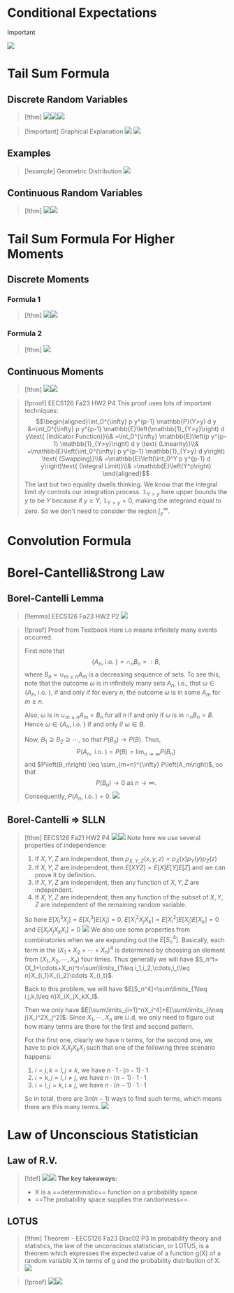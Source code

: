 # Conditional Expectations
> [!important]
> ![](Probability_Formulas_and_Theorems.assets/image-20240204104538979.png)




# Tail Sum Formula
## Discrete Random Variables
> [!thm]
> ![](Probability_Formulas_and_Theorems.assets/image-20231119220916357.png)![](Probability_Formulas_and_Theorems.assets/image-20231119220926438.png)![](Probability_Formulas_and_Theorems.assets/image-20231119221844257.png)

> [!important] Graphical Explanation
> ![](Probability_Formulas_and_Theorems.assets/image-20231119221916664.png)
> ![](Probability_Formulas_and_Theorems.assets/image-20231119221903603.png)


## Examples
> [!example] Geometric Distribution
> ![](Probability_Formulas_and_Theorems.assets/image-20240204104353186.png)


> 


## Continuous Random Variables
> [!thm]
> ![](Probability_Formulas_and_Theorems.assets/image-20231119222250112.png)![](Probability_Formulas_and_Theorems.assets/image-20231119222322601.png)


# Tail Sum Formula For Higher Moments
## Discrete Moments
### Formula 1
> [!thm]
> ![](Probability_Formulas_and_Theorems.assets/image-20231119222700662.png)![](Probability_Formulas_and_Theorems.assets/image-20231119222707471.png)

### Formula 2
> [!thm]
> ![](Probability_Formulas_and_Theorems.assets/image-20231119223008121.png)



## Continuous Moments
> [!thm]
> ![](Probability_Formulas_and_Theorems.assets/image-20231119222437318.png)![](Probability_Formulas_and_Theorems.assets/image-20231119222523846.png)

> [!proof] EECS126 Fa23 HW2 P4
> This proof uses lots of important techniques:
> $$\begin{aligned}\int_0^{\infty} p y^{p-1} \mathbb{P}(Y>y) d y &=\int_0^{\infty} p y^{p-1} \mathbb{E}\left(\mathbb{1}_{Y>y}\right) d y\text{          (Indicator Function)}\\& =\int_0^{\infty} \mathbb{E}\left(p y^{p-1} \mathbb{1}_{Y>y}\right) d y \text{          (Linearity)}\\& =\mathbb{E}\left(\int_0^{\infty} p y^{p-1} \mathbb{1}_{Y>y} d y\right) \text{          (Swapping)}\\& =\mathbb{E}\left(\int_0^Y p y^{p-1} d y\right)\text{          (Integral Limit)}\\& =\mathbb{E}\left(Y^p\right) \end{aligned}$$
> The last but two equality dwells thinking. We know that the integral limit $dy$ controls our integration process. $\mathbb{1}_{Y>y}$ here upper bounds the $y$ to be $Y$ because if $y\geq Y$, $\mathbb{1}_{Y> y}=0$, making the integrand equal to zero. So we don't need to consider the region $\int_y^{\infty}$.



# Convolution Formula



# Borel-Cantelli&Strong Law
## Borel-Cantelli Lemma
> [!lemma] EECS126 Fa23 HW2 P2
> ![](Probability_Formulas_and_Theorems.assets/image-20231217202045111.png)

> [!proof] Proof from Textbook
> Here i.o means infinitely many events occurred.
> 
> First note that
> $$\left\{A_n \text {, i.o. }\right\}=\cap_n B_n=: B,$$where $B_n=\cup_{m \geq n} A_m$ is a decreasing sequence of sets. 
> To see this, note that the outcome $\omega$ is in infinitely many sets $A_n$, i.e., that $\omega \in\left\{A_n\right.$, i.o. $\}$, if and only if for every $n$, the outcome $\omega$ is in some $A_m$ for $m \geq n$. 
> 
> Also, $\omega$ is in $\cup_{m \geq n} A_m=B_n$ for all $n$ if and only if $\omega$ is in $\cap_n B_n=B$. Hence $\omega \in\left\{A_n\right.$, i.o. $\}$ if and only if $\omega \in B$.
> 
> Now, $B_1 \supseteq B_2 \supseteq \cdots$, so that $P\left(B_n\right) \rightarrow P(B)$. Thus,$$P\left(A_n, \text { i.o. }\right)=P(B)=\lim _{n \rightarrow \infty} P\left(B_n\right)$$
> and $P\left(B_n\right) \leq \sum_{m=n}^{\infty} P\left(A_m\right)$, so that $$
> P\left(B_n\right) \rightarrow 0 \text { as } n \rightarrow \infty .$$
> Consequently, $P\left(A_n\right.$, i.o. $)=0$.
> ![](Probability_Formulas_and_Theorems.assets/image-20231217204014726.png)

## Borel-Cantelli => SLLN
> [!thm] EECS126 Fa21 HW2 P4
> ![](Convergence_Theory.assets/image-20231119214025067.png)![](Probability_Formulas_and_Theorems.assets/image-20240126160147729.png)
> Note here we use several properties of independence:
> 1. If $X,Y,Z$ are independent, then $p_{X,Y,Z}(x,y,z)=p_X(x)p_Y(y)p_Z(z)$
> 2. If $X,Y,Z$ are independent, then $E[XYZ]=E[X]E[Y]E[Z]$ and we can prove it by definition.
> 3. If $X,Y,Z$ are independent, then any function of $X,Y,Z$ are independent.
> 4. If $X,Y,Z$ are independent, then any function of the subset of $X,Y,Z$ are independent of the remaining random variable.
> 
> So here $E[X_i^3X_j]=E[X_i^3]E[X_j]=0$, $E[X_i^2X_jX_k]=E[X_i^2]E[X_j]E[X_k]=0$ and $E[X_iX_jX_kX_l]=0$
> ![](Probability_Formulas_and_Theorems.assets/image-20240126160438269.png)
> We also use some properties from combinatories when we are expanding out the $E[S_n^4]$. Basically, each term in the $(X_1+X_2+\cdots+X_n)^4$ is determined by choosing an element from $(X_1,X_2,\cdots,X_n)$ four times. Thus generally we will have $S_n^t=(X_1+\cdots+X_n)^t=\sum\limits_{1\leq i_1,i_2,\cdots,i_t\leq n}X_{i_1}X_{i_2}\cdots X_{i_t}$.
> 
> Back to this problem, we will have $E[S_n^4]=\sum\limits_{1\leq i,j,k,l\leq n}X_iX_jX_kX_l$.
> 
> Then we only have $E[\sum\limits_{i=1}^nX_i^4]+E[\sum\limits_{i\neq j}X_i^2X_j^2]$. Since $X_1,\cdots,X_n$ are i.i.d, we only need to figure out how many terms are there for the first and second pattern.
> 
> For the first one, clearly we have $n$ terms, for the second one, we have to pick $X_iX_jX_kX_l$ such that one of the following three scenario happens:
> 1. $i=j, k=l, j\neq k$, we have $n\cdot 1\cdot (n-1)\cdot 1$
> 2. $i=k,j=l,i\neq j$, we have $n\cdot (n-1)\cdot 1\cdot 1$
> 3. $i=l,j=k,i\neq j$, we have $n\cdot (n-1)\cdot 1\cdot 1$
> 
> So in total, there are $3n(n-1)$ ways to find such terms, which means there are this many terms.
> ![](Probability_Formulas_and_Theorems.assets/image-20240204112759189.png)









# Law of Unconscious Statistician
## Law of R.V.
> [!def]
> ![](Probability_Formulas_and_Theorems.assets/image-20231217211643270.png)![](Probability_Formulas_and_Theorems.assets/image-20231217211532355.png)
> **The key takeaways:**
> - X is a ==deterministic== function on a probability space
> - ==The probability space supplies the randomness==.



## LOTUS
> [!thm] Theorem - EECS126 Fa23 Disc02 P3
> In probability theory and statistics, the law of the unconscious statistician, or LOTUS, is a theorem which expresses the expected value of a function g(X) of a random variable X in terms of g and the probability distribution of X.
> ![](Probability_Formulas_and_Theorems.assets/image-20231217205842658.png)

> [!proof]
> ![](Probability_Formulas_and_Theorems.assets/image-20231217212130904.png)![](Probability_Formulas_and_Theorems.assets/image-20231217212141097.png)



